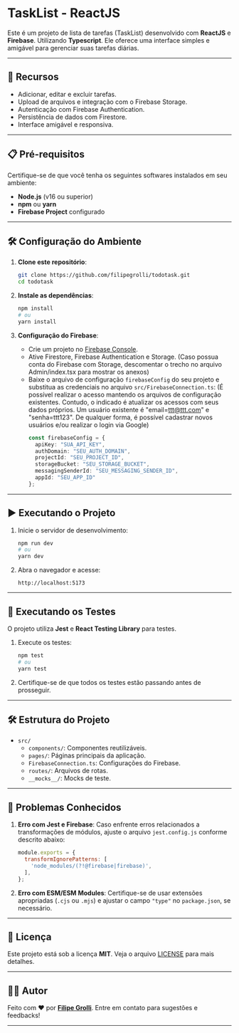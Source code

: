 # TaskList - ReactJS

Este é um projeto de lista de tarefas (TaskList) desenvolvido com **ReactJS** e **Firebase**. Utilizando **Typescript**. Ele oferece uma interface simples e amigável para gerenciar suas tarefas diárias.

---

## 🚀 Recursos

- Adicionar, editar e excluir tarefas.
- Upload de arquivos e integração com o Firebase Storage.
- Autenticação com Firebase Authentication.
- Persistência de dados com Firestore.
- Interface amigável e responsiva.

---

## 📋 Pré-requisitos

Certifique-se de que você tenha os seguintes softwares instalados em seu ambiente:

- **Node.js** (v16 ou superior)
- **npm** ou **yarn**
- **Firebase Project** configurado

---

## 🛠️ Configuração do Ambiente

1. **Clone este repositório**:
   ```bash
   git clone https://github.com/filipegrolli/todotask.git
   cd todotask
   ```

2. **Instale as dependências**:
   ```bash
   npm install
   # ou
   yarn install
   ```

3. **Configuração do Firebase**:
   
   - Crie um projeto no [Firebase Console](https://console.firebase.google.com/).
   - Ative Firestore, Firebase Authentication e Storage. (Caso possua conta do Firebase com Storage, descomentar o trecho no arquivo Admin/index.tsx para mostrar os anexos)
   - Baixe o arquivo de configuração `firebaseConfig` do seu projeto e substitua as credenciais no arquivo `src/FirebaseConnection.ts`:
   (É possível realizar o acesso mantendo os arquivos de configuração existentes. Contudo, o indicado é atualizar os acessos com seus dados próprios. Um usuário existente é "email=ttt@ttt.com" e "senha=ttt123". De qualquer forma, é possível cadastrar novos usuários e/ou realizar o login via Google)
     ```typescript
     const firebaseConfig = {
       apiKey: "SUA_API_KEY",
       authDomain: "SEU_AUTH_DOMAIN",
       projectId: "SEU_PROJECT_ID",
       storageBucket: "SEU_STORAGE_BUCKET",
       messagingSenderId: "SEU_MESSAGING_SENDER_ID",
       appId: "SEU_APP_ID"
     };
     ```

---

## ▶️ Executando o Projeto

1. Inicie o servidor de desenvolvimento:
   ```bash
   npm run dev
   # ou
   yarn dev
   ```

2. Abra o navegador e acesse:
   ```
   http://localhost:5173
   ```

---

## 🧪 Executando os Testes

O projeto utiliza **Jest** e **React Testing Library** para testes.

1. Execute os testes:
   ```bash
   npm test
   # ou
   yarn test
   ```

2. Certifique-se de que todos os testes estão passando antes de prosseguir.

---

## 🛠️ Estrutura do Projeto

- `src/`
  - `components/`: Componentes reutilizáveis.
  - `pages/`: Páginas principais da aplicação.
  - `FirebaseConnection.ts`: Configurações do Firebase.
  - `routes/`: Arquivos de rotas.
  - `__mocks__/`: Mocks de teste.

---


## 🔧 Problemas Conhecidos

1. **Erro com Jest e Firebase**: Caso enfrente erros relacionados a transformações de módulos, ajuste o arquivo `jest.config.js` conforme descrito abaixo:
   ```javascript
   module.exports = {
     transformIgnorePatterns: [
       'node_modules/(?!@firebase|firebase)',
     ],
   };
   ```

2. **Erro com ESM/ESM Modules**: Certifique-se de usar extensões apropriadas (`.cjs` ou `.mjs`) e ajustar o campo `"type"` no `package.json`, se necessário.

---

## 📄 Licença

Este projeto está sob a licença **MIT**. Veja o arquivo [LICENSE](LICENSE) para mais detalhes.

---

## 🧑‍💻 Autor

Feito com ❤️ por **[Filipe Grolli](https://github.com/seu-usuario)**. Entre em contato para sugestões e feedbacks!

---
